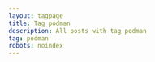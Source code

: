 ```yaml
---
layout: tagpage
title: Tag podman
description: All posts with tag podman
tag: podman
robots: noindex
---
```

